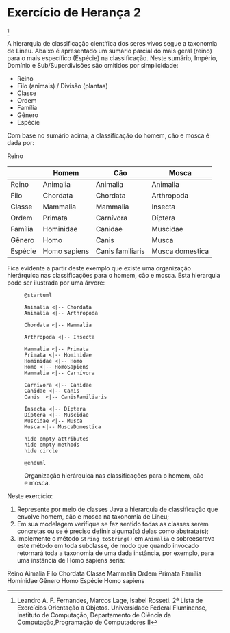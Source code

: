 # Exercício de Herança 2

[^UFF]

A hierarquia de classificação científica dos seres vivos segue a taxonomia de Lineu. Abaixo é apresentado um sumário parcial do mais geral (reino) para o mais específico (Espécie) na classificação. Neste sumário, Império, Domínio e Sub/Superdivisões são omitidos por simplicidade: 
- Reino 
- Filo (animais) / Divisão (plantas) 
- Classe 
- Ordem 
- Família 
- Gênero 
- Espécie 

Com base no sumário acima, a classificação do homem, cão e mosca é dada por: 

Reino 

|         | Homem        | Cão              | Mosca           |
| ------- | ------------ | ---------------- | --------------- |
| Reino   | Animalia     | Animalia         | Animalia        |
| Filo    | Chordata     | Chordata         | Arthropoda      |
| Classe  | Mammalia     | Mammalia         | Insecta         |
| Ordem   | Primata      | Carnívora        | Díptera         |
| Família | Hominidae    | Canidae          | Muscidae        |
| Gênero  | Homo         | Canis            | Musca           |
| Espécie | Homo sapiens | Canis familiaris | Musca domestica |

Fica evidente a partir deste exemplo que existe uma organização hierárquica nas classificações para o homem, cão e mosca. Esta hierarquia pode ser ilustrada por uma árvore: 

<figure>

```plantuml
@startuml

Animalia <|-- Chordata 
Animalia <|-- Arthropoda 

Chordata <|-- Mammalia 

Arthropoda <|-- Insecta 

Mammalia <|-- Primata 
Primata <|-- Hominidae 
Hominidae <|-- Homo 
Homo <|-- HomoSapiens 
Mammalia <|-- Carnívora 

Carnívora <|-- Canidae 
Canidae <|-- Canis 
Canis  <|-- CanisFamiliaris 

Insecta <|-- Díptera 
Díptera <|-- Muscidae 
Muscidae <|-- Musca 
Musca <|-- MuscaDomestica 

hide empty attributes
hide empty methods
hide circle

@enduml
```
<figcaption>Organização hierárquica nas classificações para o homem, cão e mosca.</figcaption>
</figure>


Neste exercício: 
1. Represente por meio de classes Java a hierarquia de classificação que envolve homem, cão e mosca na taxonomia de Lineu; 
1. Em sua modelagem verifique se faz sentido todas as classes serem concretas ou se é preciso definir alguma(s) delas como abstrata(s);
1. Implemente o método `String toString()` em `Animalia` e sobreescreva este método em toda subclasse, de modo que quando invocado retornará toda a taxonomia de uma dada instância, por exemplo, para uma instância de Homo sapiens seria: 

Reino Aimalia 
Filo Chordata
Classe Mammalia 
Ordem Primata 
Família Hominidae 
Gênero Homo 
Espécie Homo sapiens 


[^UFF]: Leandro A. F. Fernandes, Marcos Lage, Isabel Rosseti. 2ª Lista de Exercícios Orientação a Objetos. Universidade Federal Fluminense, Instituto de Computação, Departamento de Ciência da Computação,Programação de Computadores II